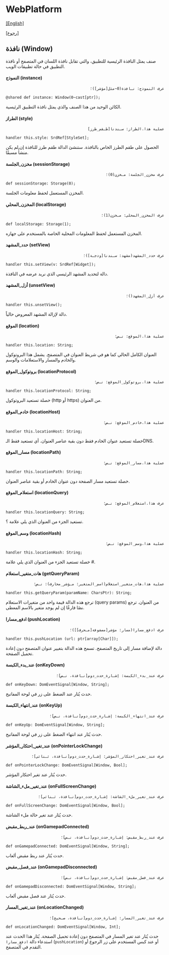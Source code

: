 # WebPlatform

[[English]](window.en.md)

[[رجوع]](../readme.ar.md)

## نافذة (Window)

صنف يمثل النافذة الرئيسية للتطبيق، والتي تقابل نافذة اللسان في المتصفح أو نافذة التطبيق في حالة تطبيقات الويب.

#### النموذج (instance)

<div dir=rtl>

```
عرف النموذج: نـافذة(0~مثل[مؤشر])؛
```

</div>

```
@shared def instance: Window(0~cast[ptr]);
```

الكائن الوحيد من هذا الصنف والذي يمثل نافذة التطبيق الرئيسية.

#### الطراز (style)

<div dir=rtl>

```
عملية هذا.الطراز: سـندنا[طـقم_طرز]
```

</div>

```
handler this.style: SrdRef[StyleSet];
```

الحصول على طقم الطرز الخاص بالنافذة. ستنشئ الدالة طقم طرز للنافذة إن لم يكن منشأً مسبقًا.

#### مخزن_الجلسة (sessionStorage)

<div dir=rtl>

```
عرف مخزن_الجلسة: مـخزن(0)؛
```

</div>

```
def sessionStorage: Storage(0);
```

المخزن المستعمل لحفظ معلومات الجلسة.

#### المخزن_المحلي (localStorage)

<div dir=rtl>

```
عرف المخزن_المحلي: مـخزن(1)؛
```

</div>

```
def localStorage: Storage(1);
```

المخزن المستعمل لحفظ المعلومات المحلية الخاصة بالمستخدم على جهازه.

#### حدد_المشهد (setView)

<div dir=rtl>

```
عرف حدد_المشهد(مشهد: سـندنا[ودجـة])؛
```

</div>

```
handler this.setView(v: SrdRef[Widget]);
```

دالة لتحديد المشهد الرئيسي الذي نريد عرضه في النافذة.

#### أزل_المشهد (unsetView)

<div dir=rtl>

```
عرف أزل_المشهد()؛
```

</div>

```
handler this.unsetView();
```

دالة لإزالة المشهد المعروض حالياً.

#### الموقع (location)

<div dir=rtl>

```
عملية هذا.الموقع: نـص؛
```

</div>

```
handler this.location: String;
```

العنوان الكامل الحالي كما هو في شريط العنوان في المتصفح. يشمل هذا البروتوكول والخادم والمسار والاستعلامات والوسم.

#### بروتوكول_الموقع (locationProtocol)

<div dir=rtl>

```
عملية هذا.بروتوكول_الموقع: نـص؛
```

</div>

```
handler this.locationProtocol: String;
```

خصلة تستعيد البروتوكول (http أو https) من العنوان.

#### خادم_الموقع (locationHost)

<div dir=rtl>

```
عملية هذا.خادم_الموقع: نـص؛
```

</div>

```
handler this.locationHost: String;
```

خصلة تستعيد عنوان الخادم فقط دون بقية عناصر العنوان. أي تستعيد فقط الـDNS.

#### مسار_الموقع (locationPath)

<div dir=rtl>

```
عملية هذا.مسار_الموقع: نـص؛
```

</div>

```
handler this.locationPath: String;
```

خصلة تستعيد مسار الصفحة دون عنوان الخادم أو بقية عناصر العنوان.

#### استعلام_الموقع (locationQuery)

<div dir=rtl>

```
عرف هذا.استعلام_الموقع: نـص؛
```

</div>

```
handler this.locationQuery: String;
```

تستعيد الجزء من العنوان الذي يلي علامة ؟.

#### وسم_الموقع (locationHash)

<div dir=rtl>

```
عملية هذا.وسم_الموقع: نـص؛
```

</div>

```
handler this.locationHash: String;
```

خصلة تستعيد الجزء من العنوان الذي يلي علامة #.

#### هات_متغير_استعلام (getQueryParam)

<div dir=rtl>

```
عملية هذا.هات_متغير_استعلام(اسم_المتغير: مـؤشر_محارف): نـص؛
```

</div>

```
handler this.getQueryParam(paramName: CharsPtr): String;
```

ترجع هذه الدالة قيمة واحد من متغيرات الاستعلام (query params) من العنوان. ترجع نصًا فارغًا إن لم يوجد متغير بالاسم
المعطى.

#### ادفع_مسارا (pushLocation)

<div dir=rtl>

```
عرف ادفع_مسارا(مسار: مؤشر[مصفوفة[مـحرف]])؛
```

</div>

```
handler this.pushLocation (url: ptr[array[Char]]);
```

دالة لإضافة مسار إلى تاريخ المتصفح. تسمح هذه الدالة بتغيير عنوان المتصفح دون إعادة تحميل الصفحة.

#### عند_بدء_الكبسة (onKeyDown)

<div dir=rtl>

```
عرف عند_بدء_الكبسة: إشـارة_حدث_دوم[نـافذة، نـص]؛
```

</div>

```
def onKeyDown: DomEventSignal[Window, String];
```

حدث يُثار عند الضغط على زر في لوحة المفاتيح.

#### عند_انتهاء_الكبسة (onKeyUp)

<div dir=rtl>

```
عرف عند_انتهاء_الكبسة: إشـارة_حدث_دوم[نـافذة، نـص]؛
```

</div>

```
def onKeyUp: DomEventSignal[Window, String];
```

حدث يُثار عند انتهاء الضغط على زر في لوحة المفاتيح.

#### عند_تغير_احتكار_المؤشر (onPointerLockChange)

<div dir=rtl>

```
عرف عند_تغير_احتكار_المؤشر: إشـارة_حدث_دوم[نـافذة، ثـنائي]؛
```

</div>

```
def onPointerLockChange: DomEventSignal[Window, Bool];
```

حدث يُثار عند تغير احتكار المؤشر.

#### عند_تغير_ملء_الشاشة (onFullScreenChange)

<div dir=rtl>

```
عرف عند_تغير_ملء_الشاشة: إشـارة_حدث_دوم[نـافذة، ثـنائي]؛
```

</div>

```
def onFullScreenChange: DomEventSignal[Window, Bool];
```

حدث يُثار عند تغير حالة ملء الشاشة.

#### عند_ربط_مقبض (onGamepadConnected)

<div dir=rtl>

```
عرف عند_ربط_مقبض: إشـارة_حدث_دوم[نـافذة، نـص]؛
```

</div>

```
def onGamepadConnected: DomEventSignal[Window, String];
```

حدث يُثار عند ربط مقبض ألعاب.

#### عند_فصل_مقبض (onGamepadDisconnected)

<div dir=rtl>

```
عرف عند_فصل_مقبض: إشـارة_حدث_دوم[نـافذة، نـص]؛
```

</div>

```
def onGamepadDisconnected: DomEventSignal[Window, String];
```

حدث يُثار عند فصل مقبض ألعاب.

#### عند_تغير_المسار (onLocationChanged)

<div dir=rtl>

```
عرف عند_تغير_المسار: إشـارة_حدث_دوم[نـافذة، صـحيح]؛
```

</div>

```
def onLocationChanged: DomEventSignal[Window, Int];
```

حدث يُثار عند تغير المسار في المتصفح دون إعادة تحميل الصفحة. يُثار هذا الحدث عند استدعاء
دالة `ادفع_مسارا` (`pushLocation`) أو عند كبس المستخدم على زر الرجوع أو التقدم في المتصفح.

